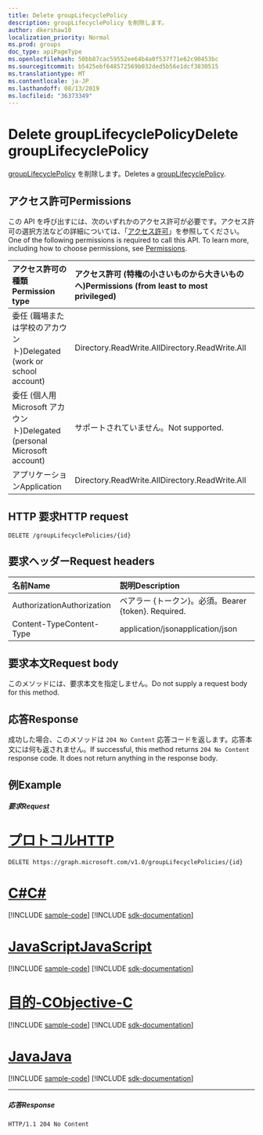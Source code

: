 ```yaml
---
title: Delete groupLifecyclePolicy
description: groupLifecyclePolicy を削除します。
author: dkershaw10
localization_priority: Normal
ms.prod: groups
doc_type: apiPageType
ms.openlocfilehash: 50bb87cac59552ee64b4a0f537f71e62c90453bc
ms.sourcegitcommit: b5425ebf648572569b032ded5b56e1dcf3830515
ms.translationtype: MT
ms.contentlocale: ja-JP
ms.lasthandoff: 08/13/2019
ms.locfileid: "36373349"
---
```

# <a name="delete-grouplifecyclepolicy"></a><span data-ttu-id="96bca-103">Delete groupLifecyclePolicy</span><span class="sxs-lookup"><span data-stu-id="96bca-103">Delete groupLifecyclePolicy</span></span>

<span data-ttu-id="96bca-104">[groupLifecyclePolicy](../resources/grouplifecyclepolicy.md) を削除します。</span><span class="sxs-lookup"><span data-stu-id="96bca-104">Deletes a [groupLifecyclePolicy](../resources/grouplifecyclepolicy.md).</span></span>

## <a name="permissions"></a><span data-ttu-id="96bca-105">アクセス許可</span><span class="sxs-lookup"><span data-stu-id="96bca-105">Permissions</span></span>

<span data-ttu-id="96bca-p101">この API を呼び出すには、次のいずれかのアクセス許可が必要です。アクセス許可の選択方法などの詳細については、「[アクセス許可](/graph/permissions-reference)」を参照してください。</span><span class="sxs-lookup"><span data-stu-id="96bca-p101">One of the following permissions is required to call this API. To learn more, including how to choose permissions, see [Permissions](/graph/permissions-reference).</span></span>

|<span data-ttu-id="96bca-108">アクセス許可の種類</span><span class="sxs-lookup"><span data-stu-id="96bca-108">Permission type</span></span>      | <span data-ttu-id="96bca-109">アクセス許可 (特権の小さいものから大きいものへ)</span><span class="sxs-lookup"><span data-stu-id="96bca-109">Permissions (from least to most privileged)</span></span>              |
|:--------------------|:---------------------------------------------------------|
|<span data-ttu-id="96bca-110">委任 (職場または学校のアカウント)</span><span class="sxs-lookup"><span data-stu-id="96bca-110">Delegated (work or school account)</span></span> | <span data-ttu-id="96bca-111">Directory.ReadWrite.All</span><span class="sxs-lookup"><span data-stu-id="96bca-111">Directory.ReadWrite.All</span></span>    |
|<span data-ttu-id="96bca-112">委任 (個人用 Microsoft アカウント)</span><span class="sxs-lookup"><span data-stu-id="96bca-112">Delegated (personal Microsoft account)</span></span> | <span data-ttu-id="96bca-113">サポートされていません。</span><span class="sxs-lookup"><span data-stu-id="96bca-113">Not supported.</span></span>    |
|<span data-ttu-id="96bca-114">アプリケーション</span><span class="sxs-lookup"><span data-stu-id="96bca-114">Application</span></span> | <span data-ttu-id="96bca-115">Directory.ReadWrite.All</span><span class="sxs-lookup"><span data-stu-id="96bca-115">Directory.ReadWrite.All</span></span> |

## <a name="http-request"></a><span data-ttu-id="96bca-116">HTTP 要求</span><span class="sxs-lookup"><span data-stu-id="96bca-116">HTTP request</span></span>
<!-- { "blockType": "ignored" } -->
```http
DELETE /groupLifecyclePolicies/{id}

```

## <a name="request-headers"></a><span data-ttu-id="96bca-117">要求ヘッダー</span><span class="sxs-lookup"><span data-stu-id="96bca-117">Request headers</span></span>

| <span data-ttu-id="96bca-118">名前</span><span class="sxs-lookup"><span data-stu-id="96bca-118">Name</span></span> | <span data-ttu-id="96bca-119">説明</span><span class="sxs-lookup"><span data-stu-id="96bca-119">Description</span></span> |
|:---------------|:----------|
| <span data-ttu-id="96bca-120">Authorization</span><span class="sxs-lookup"><span data-stu-id="96bca-120">Authorization</span></span> | <span data-ttu-id="96bca-p102">ベアラー {トークン}。必須。</span><span class="sxs-lookup"><span data-stu-id="96bca-p102">Bearer {token}. Required.</span></span> |
| <span data-ttu-id="96bca-123">Content-Type</span><span class="sxs-lookup"><span data-stu-id="96bca-123">Content-Type</span></span>  | <span data-ttu-id="96bca-124">application/json</span><span class="sxs-lookup"><span data-stu-id="96bca-124">application/json</span></span> |

## <a name="request-body"></a><span data-ttu-id="96bca-125">要求本文</span><span class="sxs-lookup"><span data-stu-id="96bca-125">Request body</span></span>
<span data-ttu-id="96bca-126">このメソッドには、要求本文を指定しません。</span><span class="sxs-lookup"><span data-stu-id="96bca-126">Do not supply a request body for this method.</span></span>


## <a name="response"></a><span data-ttu-id="96bca-127">応答</span><span class="sxs-lookup"><span data-stu-id="96bca-127">Response</span></span>

<span data-ttu-id="96bca-p103">成功した場合、このメソッドは `204 No Content` 応答コードを返します。応答本文には何も返されません。</span><span class="sxs-lookup"><span data-stu-id="96bca-p103">If successful, this method returns `204 No Content` response code. It does not return anything in the response body.</span></span>

## <a name="example"></a><span data-ttu-id="96bca-130">例</span><span class="sxs-lookup"><span data-stu-id="96bca-130">Example</span></span>

##### <a name="request"></a><span data-ttu-id="96bca-131">要求</span><span class="sxs-lookup"><span data-stu-id="96bca-131">Request</span></span>


# <a name="httptabhttp"></a>[<span data-ttu-id="96bca-132">プロトコル</span><span class="sxs-lookup"><span data-stu-id="96bca-132">HTTP</span></span>](#tab/http)
<!-- {
  "blockType": "request",
  "name": "delete_grouplifecyclepolicy"
}-->
```http
DELETE https://graph.microsoft.com/v1.0/groupLifecyclePolicies/{id}
```
# <a name="ctabcsharp"></a>[<span data-ttu-id="96bca-133">C#</span><span class="sxs-lookup"><span data-stu-id="96bca-133">C#</span></span>](#tab/csharp)
[!INCLUDE [sample-code](../includes/snippets/csharp/delete-grouplifecyclepolicy-csharp-snippets.md)]
[!INCLUDE [sdk-documentation](../includes/snippets/snippets-sdk-documentation-link.md)]

# <a name="javascripttabjavascript"></a>[<span data-ttu-id="96bca-134">JavaScript</span><span class="sxs-lookup"><span data-stu-id="96bca-134">JavaScript</span></span>](#tab/javascript)
[!INCLUDE [sample-code](../includes/snippets/javascript/delete-grouplifecyclepolicy-javascript-snippets.md)]
[!INCLUDE [sdk-documentation](../includes/snippets/snippets-sdk-documentation-link.md)]

# <a name="objective-ctabobjc"></a>[<span data-ttu-id="96bca-135">目的-C</span><span class="sxs-lookup"><span data-stu-id="96bca-135">Objective-C</span></span>](#tab/objc)
[!INCLUDE [sample-code](../includes/snippets/objc/delete-grouplifecyclepolicy-objc-snippets.md)]
[!INCLUDE [sdk-documentation](../includes/snippets/snippets-sdk-documentation-link.md)]

# <a name="javatabjava"></a>[<span data-ttu-id="96bca-136">Java</span><span class="sxs-lookup"><span data-stu-id="96bca-136">Java</span></span>](#tab/java)
[!INCLUDE [sample-code](../includes/snippets/java/delete-grouplifecyclepolicy-java-snippets.md)]
[!INCLUDE [sdk-documentation](../includes/snippets/snippets-sdk-documentation-link.md)]

---

##### <a name="response"></a><span data-ttu-id="96bca-137">応答</span><span class="sxs-lookup"><span data-stu-id="96bca-137">Response</span></span>

<!-- {
  "blockType": "response",
  "truncated": true
} -->
```http
HTTP/1.1 204 No Content
```

<!-- uuid: 8fcb5dbc-d5aa-4681-8e31-b001d5168d79
2015-10-25 14:57:30 UTC -->
<!-- {
  "type": "#page.annotation",
  "description": "Delete groupLifecyclePolicy",
  "keywords": "",
  "section": "documentation",
  "tocPath": "",
  "suppressions": [
  ]
}-->
